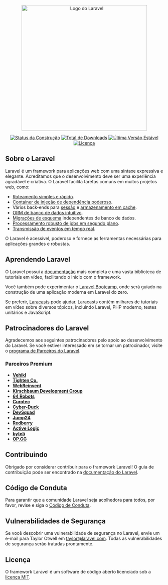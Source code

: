 <p align="center"><a href="https://laravel.com" target="_blank"><img src="https://raw.githubusercontent.com/laravel/art/master/logo-lockup/5%20SVG/2%20CMYK/1%20Full%20Color/laravel-logolockup-cmyk-red.svg" width="400" alt="Logo do Laravel"></a></p>

<p align="center">
<a href="https://github.com/laravel/framework/actions"><img src="https://github.com/laravel/framework/workflows/tests/badge.svg" alt="Status da Construção"></a>
<a href="https://packagist.org/packages/laravel/framework"><img src="https://img.shields.io/packagist/dt/laravel/framework" alt="Total de Downloads"></a>
<a href="https://packagist.org/packages/laravel/framework"><img src="https://img.shields.io/packagist/v/laravel/framework" alt="Última Versão Estável"></a>
<a href="https://packagist.org/packages/laravel/framework"><img src="https://img.shields.io/packagist/l/laravel/framework" alt="Licença"></a>
</p>

## Sobre o Laravel

Laravel é um framework para aplicações web com uma sintaxe expressiva e elegante. Acreditamos que o desenvolvimento deve ser uma experiência agradável e criativa. O Laravel facilita tarefas comuns em muitos projetos web, como:

- [Roteamento simples e rápido](https://laravel.com/docs/routing).
- [Container de injeção de dependência poderoso](https://laravel.com/docs/container).
- Vários back-ends para [sessão](https://laravel.com/docs/session) e [armazenamento em cache](https://laravel.com/docs/cache).
- [ORM de banco de dados intuitivo](https://laravel.com/docs/eloquent).
- [Migrações de esquema](https://laravel.com/docs/migrations) independentes de banco de dados.
- [Processamento robusto de jobs em segundo plano](https://laravel.com/docs/queues).
- [Transmissão de eventos em tempo real](https://laravel.com/docs/broadcasting).

O Laravel é acessível, poderoso e fornece as ferramentas necessárias para aplicações grandes e robustas.

## Aprendendo Laravel

O Laravel possui a [documentação](https://laravel.com/docs) mais completa e uma vasta biblioteca de tutoriais em vídeo, facilitando o início com o framework.

Você também pode experimentar o [Laravel Bootcamp](https://bootcamp.laravel.com), onde será guiado na construção de uma aplicação moderna em Laravel do zero.

Se preferir, [Laracasts](https://laracasts.com) pode ajudar. Laracasts contém milhares de tutoriais em vídeo sobre diversos tópicos, incluindo Laravel, PHP moderno, testes unitários e JavaScript.

## Patrocinadores do Laravel

Agradecemos aos seguintes patrocinadores pelo apoio ao desenvolvimento do Laravel. Se você estiver interessado em se tornar um patrocinador, visite o [programa de Parceiros do Laravel](https://partners.laravel.com).

### Parceiros Premium

- **[Vehikl](https://vehikl.com/)**
- **[Tighten Co.](https://tighten.co)**
- **[WebReinvent](https://webreinvent.com/)**
- **[Kirschbaum Development Group](https://kirschbaumdevelopment.com)**
- **[64 Robots](https://64robots.com)**
- **[Curotec](https://www.curotec.com/services/technologies/laravel/)**
- **[Cyber-Duck](https://cyber-duck.co.uk)**
- **[DevSquad](https://devsquad.com/hire-laravel-developers)**
- **[Jump24](https://jump24.co.uk)**
- **[Redberry](https://redberry.international/laravel/)**
- **[Active Logic](https://activelogic.com)**
- **[byte5](https://byte5.de)**
- **[OP.GG](https://op.gg)**

## Contribuindo

Obrigado por considerar contribuir para o framework Laravel! O guia de contribuição pode ser encontrado na [documentação do Laravel](https://laravel.com/docs/contributions).

## Código de Conduta

Para garantir que a comunidade Laravel seja acolhedora para todos, por favor, revise e siga o [Código de Conduta](https://laravel.com/docs/contributions#code-of-conduct).

## Vulnerabilidades de Segurança

Se você descobrir uma vulnerabilidade de segurança no Laravel, envie um e-mail para Taylor Otwell em [taylor@laravel.com](mailto:taylor@laravel.com). Todas as vulnerabilidades de segurança serão tratadas prontamente.

## Licença

O framework Laravel é um software de código aberto licenciado sob a [licença MIT](https://opensource.org/licenses/MIT).
